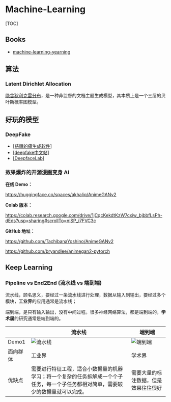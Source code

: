 # Machine-Learning

[TOC]

## Books

* [machine-learning-yearning](<https://github.com/deeplearning-ai/machine-learning-yearning-cn>)

## 算法

### Latent Dirichlet Allocation

[隐含狄利克雷分布](<https://en.wikipedia.org/wiki/Latent_Dirichlet_allocation>)，是一种非监督的文档主题生成模型，其本质上是一个三层的贝叶斯概率图模型。

## 好玩的模型

### DeepFake

* [[慈禧的痛生成软件]](https://github.com/anandpawara/Real_Time_Image_Animation)
* [[deepfake中文站]](https://www.deepfaker.xyz/)
* [[DeepfaceLab]](https://github.com/iperov/DeepFaceLab)

### 效果爆炸的开源漫画变身 AI

**在线 Demo：**

https://huggingface.co/spaces/akhaliq/AnimeGANv2

**Colab 版本：**

https://colab.research.google.com/drive/1jCqcKekdtKzW7cxiw_bjbbfLsPh-dEds?usp=sharing#scrollTo=niSP_i7FVC3c

**GitHub 地址：**

https://github.com/TachibanaYoshino/AnimeGANv2

https://github.com/bryandlee/animegan2-pytorch

## Keep Learning

### Pipeline vs End2End (流水线 vs 端到端)

流水线，顾名思义，要经过一条流水线进行处理，数据从输入到输出，要经过多个模块，**工业界**的应用通常是流水线；

端到端，是只有输入输出，没有中间过程。很多神经网络算法，都是端到端的，**学术届**的研究通常是端到端的。

|          | 流水线                                                       | 端到端                               |
| -------- | ------------------------------------------------------------ | ------------------------------------ |
| Demo1    | ![流水线](assets/1565605359908.png)                          | ![端到端](assets/1565605288693.png)  |
| 面向群体 | 工业界                                                       | 学术界                               |
| 优缺点   | 需要进行特征工程，适合小数据量的机器学习；将一个复杂的任务拆解成一个个子任务，每一个子任务都相对简单，需要较少的数据量就可以完成。 | 需要大量的标注数据，但是效果往往很好 |